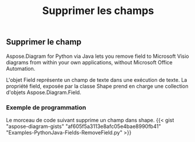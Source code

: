 ﻿---
title: Supprimer les champs
type: docs
weight: 20
url: /fr/python-java/remove-fields/
description: Cette section explique comment supprimer des champs.
---
## **Supprimer le champ**
Aspose.Diagram for Python via Java lets you remove field to Microsoft Visio diagrams from within your own applications, without Microsoft Office Automation. 

L'objet Field représente un champ de texte dans une exécution de texte. La propriété field, exposée par la classe Shape prend en charge une collection d'objets Aspose.Diagram.Field.

### **Exemple de programmation**
Le morceau de code suivant supprime un champ dans shape.
{{< gist "aspose-diagram-gists" "af605f5a3113e8afc05e4bae8990fb41" "Examples-PythonJava-Fields-RemoveField.py" >}}

